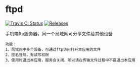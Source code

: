 # ftpd

[ ![Travis CI Status](https://www.travis-ci.org/letmlook/ftpd.svg?branch=master)](https://travis-ci.org/letmlook/ftpd)
[![Releases](https://img.shields.io/github/downloads/letmlook/ftpd/total.svg)](https://github.com/letmlook/ftpd/releases)

手机端ftp服务器，同一个局域网可分享文件给其他设备


```
功能：
1、局域网中多个设备，可通过ftp访问打开本应用的文件
2、匿名登陆，有读写权限
3、使用时退出本应用，服务会关闭，所以请在传输文件过程中不要退出本应用
```

